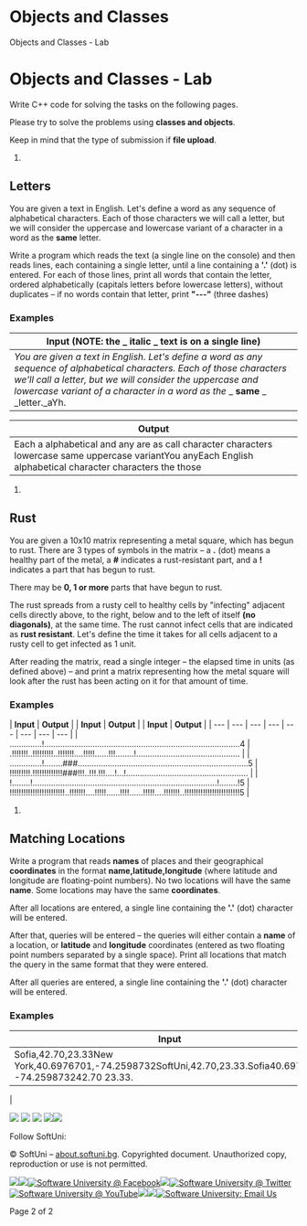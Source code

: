 # Objects and Classes
Objects and Classes - Lab

# Objects and Classes - Lab

Write C++ code for solving the tasks on the following pages.

Please try to solve the problems using **classes and objects**.

Keep in mind that the type of submission if **file upload**.

1.
## Letters

You are given a text in English. Let&#39;s define a word as any sequence of alphabetical characters. Each of those characters we will call a letter, but we will consider the uppercase and lowercase variant of a character in a word as the **same** letter.

Write a program which reads the text (a single line on the console) and then reads lines, each containing a single letter, until a line containing a **&#39;.&#39;** (dot) is entered. For each of those lines, print all words that contain the letter, ordered alphabetically (capitals letters before lowercase letters), without duplicates – if no words contain that letter, print **&quot;---&quot;** (three dashes)

### Examples

| **Input (NOTE: the** _ **italic** _ **text is on a single line)** |
| --- |
| _You are given a text in English. Let&#39;s define a word as any sequence of alphabetical characters. Each of those characters we&#39;ll call a letter, but we will consider the uppercase and lowercase variant of a character in a word as the_ _ **same** _ _letter._aYh. |

| **Output** |
| --- |
| Each a alphabetical and any are as call character characters lowercase same uppercase variantYou anyEach English alphabetical character characters the those |

1.
## Rust

You are given a 10x10 matrix representing a metal square, which has begun to rust. There are 3 types of symbols in the matrix – a **.** (dot) means a healthy part of the metal, a **#** indicates a rust-resistant part, and a **!** indicates a part that has begun to rust.

There may be **0, 1 or more** parts that have begun to rust.

The rust spreads from a rusty cell to healthy cells by &quot;infecting&quot; adjacent cells directly above, to the right, below and to the left of itself **(no diagonals)**, at the same time. The rust cannot infect cells that are indicated as **rust resistant**. Let&#39;s define the time it takes for all cells adjacent to a rusty cell to get infected as 1 unit.

After reading the matrix, read a single integer – the elapsed time in units (as defined above) – and print a matrix representing how the metal square will look after the rust has been acting on it for that amount of time.

### Examples

| **Input** | **Output** |
 | **Input** | **Output** |
 | **Input** | **Output** |
| --- | --- | --- | --- | --- | --- | --- | --- |
| ..............!.....................................................................................4 | .!!!!!!!..!!!!!!!!!..!!!!!!!....!!!!!......!!!........!.............................................
 |
 | ..............!........###..........................................................................5 | !!!!!!!!!.!!!!!!!!!!!!!###!!!..!!!.!!!....!...!.....................................................
 |
 | !........!................................................................................!........!5 | !!!!!!!!!!!!!!!!!!!!!!!!..!!!!!!!....!!!!!......!!!!......!!!!!....!!!!!!!..!!!!!!!!!!!!!!!!!!!!!!!!5 |

1.
## Matching Locations

Write a program that reads **names** of places and their geographical **coordinates** in the format **name,latitude,longitude** (where latitude and longitude are floating-point numbers). No two locations will have the same **name**. Some locations may have the same **coordinates**.

After all locations are entered, a single line containing the **&#39;.&#39;** (dot) character will be entered.

After that, queries will be entered – the queries will either contain a **name** of a location, or **latitude** and **longitude** coordinates (entered as two floating point numbers separated by a single space). Print all locations that match the query in the same format that they were entered.

After all queries are entered, a single line containing the **&#39;.&#39;** (dot) character will be entered.

### Examples

| **Input** | **Output** |
| --- | --- |
| Sofia,42.70,23.33New York,40.6976701,-74.2598732SoftUni,42.70,23.33.Sofia40.6976701 -74.259873242.70 23.33. | Sofia,42.70,23.33New York,40.6976701,-74.2598732Sofia,42.70,23.33SoftUni,42.70,23.33
 |

![](RackMultipart20210802-4-y0cyur_html_63c6245aa4940ad8.gif) ![](RackMultipart20210802-4-y0cyur_html_5f0f2ddacbac70d2.gif) ![](RackMultipart20210802-4-y0cyur_html_51bd00be29b85496.gif) ![](RackMultipart20210802-4-y0cyur_html_f746d52952cd7e91.gif)[![](RackMultipart20210802-4-y0cyur_html_3aa486326bfa75e9.png)](https://softuni.org/)

Follow SoftUni:

© SoftUni – [about.softuni.bg](https://about.softuni.bg/). Copyrighted document. Unauthorized copy, reproduction or use is not permitted.

[![](RackMultipart20210802-4-y0cyur_html_9b17934bfedeb713.png)](https://softuni.org/)[![](RackMultipart20210802-4-y0cyur_html_c9db196993f48ff8.png)](https://softuni.bg/)[![Software University @ Facebook](RackMultipart20210802-4-y0cyur_html_94be3df36d913358.png)](https://www.facebook.com/softuni.org)[![](RackMultipart20210802-4-y0cyur_html_7e8e605369b4ad74.png)](https://www.instagram.com/softuni_org)[![Software University @ Twitter](RackMultipart20210802-4-y0cyur_html_ff9c629b0a21eb6b.png)](https://twitter.com/SoftUni1)[![Software University @ YouTube](RackMultipart20210802-4-y0cyur_html_7db86a748da0e575.png)](https://www.youtube.com/channel/UCqvOk8tYzfRS-eDy4vs3UyA)[![](RackMultipart20210802-4-y0cyur_html_95554caa563bbdb3.png)](https://www.linkedin.com/company/softuni/)[![](RackMultipart20210802-4-y0cyur_html_4df51bfadcab813.png)](https://github.com/SoftUni)[![Software University: Email Us](RackMultipart20210802-4-y0cyur_html_d7fa82ab7332f3fa.png)](mailto:info@softuni.org)

Page 2 of 2